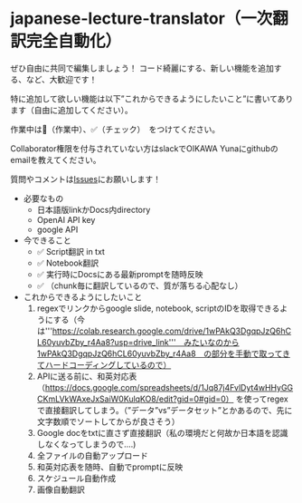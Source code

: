 # japanese-lecture-translator（一次翻訳完全自動化）

ぜひ自由に共同で編集しましょう！
コード綺麗にする、新しい機能を追加する、など、大歓迎です！

特に追加して欲しい機能は以下”これからできるようにしたいこと”に書いてあります（自由に追加してください）。

作業中は🚧（作業中）、✅（チェック）　をつけてください。

Collaborator権限を付与されていない方はslackでOIKAWA Yunaにgithubのemailを教えてください。

質問やコメントは[Issues](https://github.com/yunaoikawa/japanese-lecture-translator/issues)にお願いします！


- 必要なもの
  - 日本語版linkかDocs内directory
  - OpenAI API key
  - google API
- 今できること
  - ✅ Script翻訳 in txt
  - ✅ Notebook翻訳
  - ✅ 実行時にDocsにある最新promptを随時反映
  - ✅ （chunk毎に翻訳しているので、質が落ちる心配なし）
- これからできるようにしたいこと
  1.  regexでリンクからgoogle slide, notebook, scriptのIDを取得できるようにする（今は'''https://colab.research.google.com/drive/1wPAkQ3DgqpJzQ6hCL60yuvbZby_r4Aa8?usp=drive_link'''　みたいなのから1wPAkQ3DgqpJzQ6hCL60yuvbZby_r4Aa8　の部分を手動で取ってきてハードコーディングしているので）
  2.  APIに送る前に、和英対応表 （https://docs.google.com/spreadsheets/d/1Jq87j4FvlDyt4wHHyGGCKmLVkWAxeJxSaiW0KulqKO8/edit?gid=0#gid=0） を使ってregexで直接翻訳してしまう。（”データ”vs”データセット”とかあるので、先に文字数順でソートしてからが良さそう）
  3.  Google docをtxtに直さず直接翻訳（私の環境だと何故か日本語を認識しなくなってしまうので....)
  4.  全ファイルの自動アップロード
  5.  和英対応表を随時、自動でpromptに反映
  6.  スケジュール自動作成
  7.  画像自動翻訳
